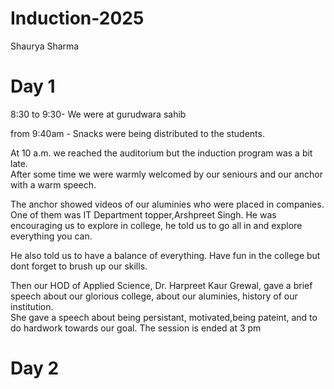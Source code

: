 # Induction-2025
Shaurya Sharma
<h1>Day 1</h1>
8:30 to 9:30- We were at gurudwara sahib<br>

from 9:40am - Snacks were being distributed to the students.<br>

At 10 a.m. we reached the auditorium but the induction program was a bit late. 
<br>
 After some time we were warmly welcomed by our seniours and our anchor with  a warm speech. <br>

The anchor showed videos of our aluminies who were placed in companies.
One of them was IT Department topper,Arshpreet Singh. 
He was encouraging us to explore in college, he told us to go all in and explore everything you can.

He also told us to have a balance of everything. 
Have fun in the college but dont forget to brush up our skills.<br>

Then our HOD of Applied Science, Dr. Harpreet Kaur Grewal, gave a brief speech about our glorious college, about our aluminies, history of our institution.
<br>
She gave a speech about being persistant, motivated,being pateint, and to do hardwork towards our goal.
The session is ended at 3 pm
<h1>Day 2</h1>
